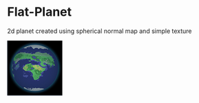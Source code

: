 # Flat-Planet
2d planet created using spherical normal map and simple texture

![Theory](https://github.com/JohnMeadow1/Flat-Planet/blob/master/icon.png)

